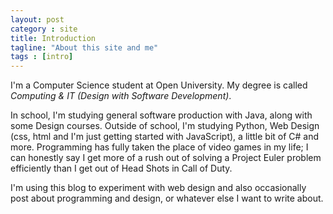 ```yaml
---
layout: post
category : site
title: Introduction
tagline: "About this site and me"
tags : [intro]
---
```


I'm a Computer Science student at Open University. My degree is called *Computing & IT (Design with Software Development)*. 

In school, I'm studying general software production with Java, along with some Design courses. Outside of school, I'm studying Python, Web Design (css, html and I'm just getting started with JavaScript), a little bit of C# and more. Programming has fully taken the place of video games in my life; I can honestly say I get more of a rush out of solving a Project Euler problem efficiently than I get out of Head Shots in Call of Duty.

I'm using this blog to experiment with web design and also occasionally post about programming and design, or whatever else I want to write about.
